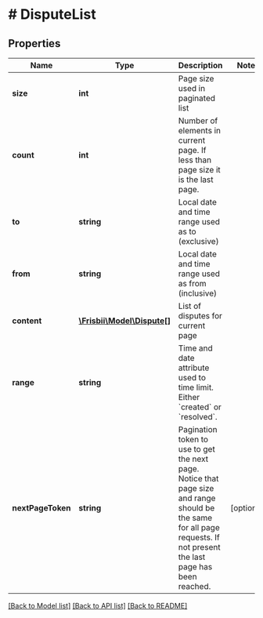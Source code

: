 # # DisputeList

## Properties

Name | Type | Description | Notes
------------ | ------------- | ------------- | -------------
**size** | **int** | Page size used in paginated list |
**count** | **int** | Number of elements in current page. If less than page size it is the last page. |
**to** | **string** | Local date and time range used as to (exclusive) |
**from** | **string** | Local date and time range used as from (inclusive) |
**content** | [**\Frisbii\Model\Dispute[]**](Dispute.md) | List of disputes for current page |
**range** | **string** | Time and date attribute used to time limit. Either &#x60;created&#x60; or &#x60;resolved&#x60;. |
**nextPageToken** | **string** | Pagination token to use to get the next page. Notice that page size and range should be the same for all page requests. If not present the last page has been reached. | [optional]

[[Back to Model list]](../../README.md#models) [[Back to API list]](../../README.md#endpoints) [[Back to README]](../../README.md)

